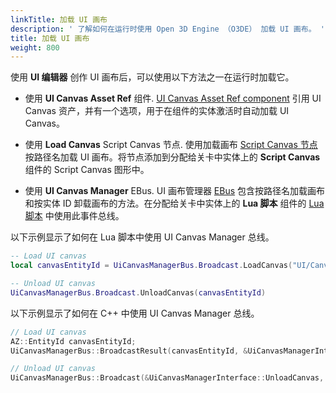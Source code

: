 ```yaml
---
linkTitle: 加载 UI 画布
description: ' 了解如何在运行时使用 Open 3D Engine （O3DE） 加载 UI 画布。 '
title: 加载 UI 画布
weight: 800
---
```


使用 **UI 编辑器** 创作 UI 画布后，可以使用以下方法之一在运行时加载它。

- 使用 **UI Canvas Asset Ref** 组件.
    [UI Canvas Asset Ref component](/docs/user-guide/components/reference/ui/canvas-asset-ref/) 引用 UI Canvas 资产，并有一个选项，用于在组件的实体激活时自动加载 UI Canvas。

- 使用 **Load Canvas** Script Canvas 节点.
    使用加载画布 [Script Canvas 节点](/docs/user-guide/scripting/script-canvas/editor-reference/nodes/)按路径名加载 UI 画布。将节点添加到分配给关卡中实体上的 **Script Canvas** 组件的 Script Canvas 图形中。

- 使用 **UI Canvas Manager** EBus.
    UI 画布管理器 [EBus](/docs/user-guide/programming/messaging/ebus) 包含按路径名加载画布和按实体 ID 卸载画布的方法。在分配给关卡中实体上的 **Lua 脚本** 组件的 [Lua 脚本](/docs/user-guide/scripting/lua/) 中使用此事件总线。

以下示例显示了如何在 Lua 脚本中使用 UI Canvas Manager 总线。

```lua
-- Load UI canvas
local canvasEntityId = UiCanvasManagerBus.Broadcast.LoadCanvas("UI/Canvases/MyCanvas.uicanvas")

-- Unload UI canvas
UiCanvasManagerBus.Broadcast.UnloadCanvas(canvasEntityId)
```

以下示例显示了如何在 C++ 中使用 UI Canvas Manager 总线。

```cpp
// Load UI canvas
AZ::EntityId canvasEntityId;
UiCanvasManagerBus::BroadcastResult(canvasEntityId, &UiCanvasManagerInterface::LoadCanvas, "UI/Canvases/MyCanvas.uicanvas");

// Unload UI canvas
UiCanvasManagerBus::Broadcast(&UiCanvasManagerInterface::UnloadCanvas, canvasEntityId);
```
